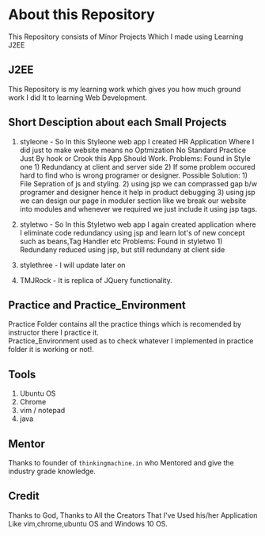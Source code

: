 # About this Repository
This Repository consists of Minor Projects Which I made using Learning J2EE

## J2EE
This Repository is my learning work which gives you how much ground work I did It to learning Web Development.

## Short Desciption about each Small Projects
1) styleone - So In this Styleone web app I created HR Application Where I did just to make website means no Optmization No Standard Practice Just By hook or Crook this App Should Work.
	Problems: Found in Style one
		1) Redundancy at client and server side
		2) If some problem occured hard to find who is wrong programer or designer.
	Possible Solution:
		1) File Sepration of js and styling.
		2) using jsp we can comprassed gap b/w programer and designer hence it help in product debugging
		3) using jsp we can design our page in moduler section like we break our website into modules and whenever we required we just include it using jsp tags.

2) styletwo - So In this Styletwo web app I again created application where I eliminate code redundancy using jsp and learn lot's of new concept such as beans,Tag Handler etc
	Problems: Found in styletwo
		1) Redundany reduced using jsp, but still redundany at client side

3) stylethree - I will update later on
4) TMJRock - It is replica of JQuery functionality.


## Practice and Practice_Environment
Practice Folder contains all the practice things which is recomended by instructor there I practice it. <br>
Practice_Environment used as to check whatever I implemented in practice folder it is working or not!. <br>


## Tools
1) Ubuntu OS
2) Chrome
3) vim / notepad
4) java

## Mentor
Thanks to founder of `thinkingmachine.in` who Mentored and give the industry grade knowledge.

## Credit
Thanks to God, Thanks to All the Creators That I've Used his/her Application Like vim,chrome,ubuntu OS and Windows 10 OS.
